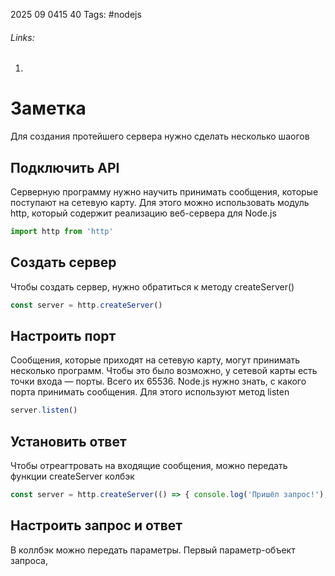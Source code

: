 2025 09 0415 40
Tags: #nodejs
###### Links: 
1) 
# Заметка
Для создания протейшего сервера нужно сделать несколько шаогов
## Подключить API
Серверную программу нужно научить принимать сообщения, которые поступают на сетевую карту. Для этого можно использовать модуль http, который содержит реализацию веб-сервера для Node.js
```js
import http from 'http'
```
## Создать сервер
Чтобы создать сервер, нужно обратиться к методу createServer()
```js
const server = http.createServer()
```
## Настроить порт
Сообщения, которые приходят на сетевую карту, могут принимать несколько программ. Чтобы это было возможно, у сетевой карты есть точки входа — порты. Всего их 65536.
Node.js нужно знать, с какого порта принимать сообщения. Для этого используют метод listen
```js
server.listen()
```
## Установить ответ
Чтобы отреагтровать на входящие сообщения, можно передать функции createServer колбэк
```js
const server = http.createServer(() => { console.log('Пришёл запрос!'); });
```
## Настроить запрос и ответ
В коллбэк можно передать параметры. Первый параметр-объект запроса, 